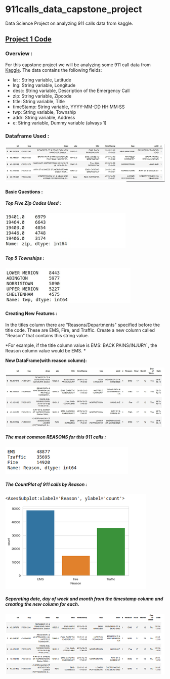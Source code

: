 # 911calls_data_capstone_project
Data Science Project on analyzing 911 calls data from kaggle.

## [Project 1 Code](https://github.com/TatyaVichu/911calls_data_capstone_project/blob/main/01-911%20Calls%20Data%20Capstone%20Project.ipynb)

### Overview :  

For this capstone project we will be analyzing some 911 call data from [Kaggle](https://www.kaggle.com/). The data contains the following fields:

<ul>
<li>lat : String variable, Latitude</li>
<li>lng: String variable, Longitude</li>
<li>desc: String variable, Description of the Emergency Call</li>
<li>zip: String variable, Zipcode</li>
<li>title: String variable, Title</li>
<li>timeStamp: String variable, YYYY-MM-DD HH:MM:SS</li>
<li>twp: String variable, Township</li>
<li>addr: String variable, Address</li>
<li>e: String variable, Dummy variable (always 1)</li>
</ul>

### Dataframe Used : 

![](Images/2022-09-05_07-54.jpg)

#### Basic Questions :

##### Top Five Zip Codes Used : 

![](Images/5%20Zip.jpg)

##### Top 5 Townships : 

![](Images/5%20Townships.jpg)

#### Creating New Features :

In the titles column there are "Reasons/Departments" specified before the title code. These are EMS, Fire, and Traffic. Create a new column called "Reason" that contains this string value.

*For example, if the title column value is EMS: BACK PAINS/INJURY , the Reason column value would be EMS. *

<b>New DataFrame(with reason column):</b>

![](Images/Reason%20DF.jpg)

##### The most common REASONS for this 911 calls : 

![](Images/CommonReason.png)

##### The CountPlot of 911 calls by Reason :

![](Images/countplotreason.png)

##### Seperating date, day of week and month from the timestamp column and creating the new column for each.

![](Images/day_month_date_df.png)
